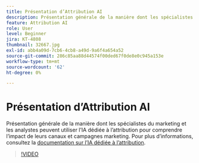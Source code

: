 ```yaml
---
title: Présentation d’Attribution AI
description: Présentation générale de la manière dont les spécialistes du marketing et les analystes peuvent utiliser l’IA dédiée à l’attribution pour comprendre l’impact de leurs canaux et campagnes marketing.
feature: Attribution AI
role: User
level: Beginner
jira: KT-4808
thumbnail: 32667.jpg
exl-id: abb4a09d-7cb6-4cb8-a49d-9a6f4a654a52
source-git-commit: 286c85aa88d44574f00ded67f0de8e0c945a153e
workflow-type: tm+mt
source-wordcount: '62'
ht-degree: 0%

---
```


# Présentation d’Attribution AI

Présentation générale de la manière dont les spécialistes du marketing et les analystes peuvent utiliser l’IA dédiée à l’attribution pour comprendre l’impact de leurs canaux et campagnes marketing. Pour plus d’informations, consultez la [documentation sur l’IA dédiée à l’attribution](https://experienceleague.adobe.com/docs/experience-platform/intelligent-services/attribution-ai/overview.html).

>[!VIDEO](https://video.tv.adobe.com/v/32667?learn=on&enablevpops)
